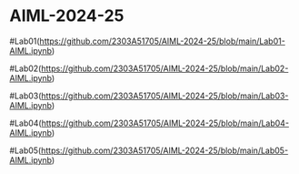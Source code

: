 # AIML-2024-25

#Lab01(https://github.com/2303A51705/AIML-2024-25/blob/main/Lab01-AIML.ipynb)

#Lab02(https://github.com/2303A51705/AIML-2024-25/blob/main/Lab02-AIML.ipynb)

#Lab03(https://github.com/2303A51705/AIML-2024-25/blob/main/Lab03-AIML.ipynb)

#Lab04(https://github.com/2303A51705/AIML-2024-25/blob/main/Lab04-AIML.ipynb)

#Lab05(https://github.com/2303A51705/AIML-2024-25/blob/main/Lab05-AIML.ipynb)

